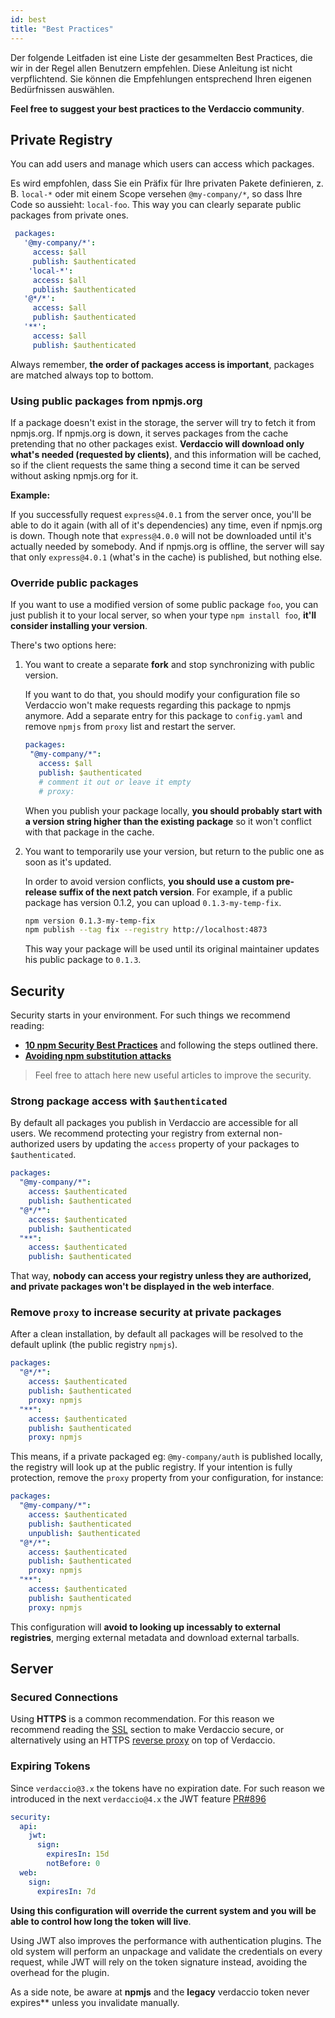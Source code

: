 ```yaml
---
id: best
title: "Best Practices"
---
```


Der folgende Leitfaden ist eine Liste der gesammelten Best Practices, die wir in der Regel allen Benutzern empfehlen. Diese Anleitung ist nicht verpflichtend. Sie können die Empfehlungen entsprechend Ihren eigenen Bedürfnissen auswählen.

**Feel free to suggest your best practices to the Verdaccio community**.

## Private Registry

You can add users and manage which users can access which packages.

Es wird empfohlen, dass Sie ein Präfix für Ihre privaten Pakete definieren, z. B. `local-*` oder mit einem Scope versehen `@my-company/*`, so dass Ihre Code so aussieht: `local-foo`. This way you can clearly separate public packages from private ones.

```yaml
 packages:
   '@my-company/*':
     access: $all
     publish: $authenticated
    'local-*':
     access: $all
     publish: $authenticated
   '@*/*':
     access: $all
     publish: $authenticated
   '**':
     access: $all
     publish: $authenticated
```

Always remember, **the order of packages access is important**, packages are matched always top to bottom.

### Using public packages from npmjs.org

If a package doesn't exist in the storage, the server will try to fetch it from npmjs.org. If npmjs.org is down, it serves packages from the cache pretending that no other packages exist. **Verdaccio will download only what's needed (requested by clients)**, and this information will be cached, so if the client requests the same thing a second time it can be served without asking npmjs.org for it.

**Example:**

If you successfully request `express@4.0.1` from the server once, you'll be able to do it again (with all of it's dependencies) any time, even if npmjs.org is down. Though note that `express@4.0.0` will not be downloaded until it's actually needed by somebody. And if npmjs.org is offline, the server will say that only `express@4.0.1` (what's in the cache) is published, but nothing else.

### Override public packages

If you want to use a modified version of some public package `foo`, you can just publish it to your local server, so when your type `npm install foo`, **it'll consider installing your version**.

There's two options here:

1. You want to create a separate **fork** and stop synchronizing with public version.
    
    If you want to do that, you should modify your configuration file so Verdaccio won't make requests regarding this package to npmjs anymore. Add a separate entry for this package to `config.yaml` and remove `npmjs` from `proxy` list and restart the server.
    
    ```yaml
    packages:
     "@my-company/*":
       access: $all
       publish: $authenticated
       # comment it out or leave it empty
       # proxy:
    ```
    
    When you publish your package locally, **you should probably start with a version string higher than the existing package** so it won't conflict with that package in the cache.

2. You want to temporarily use your version, but return to the public one as soon as it's updated.
    
    In order to avoid version conflicts, **you should use a custom pre-release suffix of the next patch version**. For example, if a public package has version 0.1.2, you can upload `0.1.3-my-temp-fix`.
    
    ```bash
    npm version 0.1.3-my-temp-fix
    npm publish --tag fix --registry http://localhost:4873
    ```
    
    This way your package will be used until its original maintainer updates his public package to `0.1.3`.

## Security

Security starts in your environment. For such things we recommend reading:

* **[10 npm Security Best Practices](https://snyk.io/blog/ten-npm-security-best-practices/)** and following the steps outlined there.
* **[Avoiding npm substitution attacks](https://github.blog/2021-02-12-avoiding-npm-substitution-attacks/)**

> Feel free to attach here new useful articles to improve the security.

### Strong package access with `$authenticated`

By default all packages you publish in Verdaccio are accessible for all users. We recommend protecting your registry from external non-authorized users by updating the `access` property of your packages to `$authenticated`.

```yaml
packages:
  "@my-company/*":
    access: $authenticated
    publish: $authenticated
  "@*/*":
    access: $authenticated
    publish: $authenticated
  "**":
    access: $authenticated
    publish: $authenticated
```

That way, **nobody can access your registry unless they are authorized, and private packages won't be displayed in the web interface**.

### Remove `proxy` to increase security at private packages

After a clean installation, by default all packages will be resolved to the default uplink (the public registry `npmjs`).

```yaml
packages:
  "@*/*":
    access: $authenticated
    publish: $authenticated
    proxy: npmjs
  "**":
    access: $authenticated
    publish: $authenticated
    proxy: npmjs
```

This means, if a private packaged eg: `@my-company/auth` is published locally, the registry will look up at the public registry. If your intention is fully protection, remove the `proxy` property from your configuration, for instance:

```yaml
packages:
  "@my-company/*":
    access: $authenticated
    publish: $authenticated
    unpublish: $authenticated
  "@*/*":
    access: $authenticated
    publish: $authenticated
    proxy: npmjs
  "**":
    access: $authenticated
    publish: $authenticated
    proxy: npmjs
```

This configuration will **avoid to looking up incessably to external registries**, merging external metadata and download external tarballs.

## Server

### Secured Connections

Using **HTTPS** is a common recommendation. For this reason we recommend reading the [SSL](ssl.md) section to make Verdaccio secure, or alternatively using an HTTPS [reverse proxy](reverse-proxy.md) on top of Verdaccio.

### Expiring Tokens

Since `verdaccio@3.x` the tokens have no expiration date. For such reason we introduced in the next `verdaccio@4.x` the JWT feature [PR#896](https://github.com/verdaccio/verdaccio/pull/896)

```yaml
security:
  api:
    jwt:
      sign:
        expiresIn: 15d
        notBefore: 0
  web:
    sign:
      expiresIn: 7d
```

**Using this configuration will override the current system and you will be able to control how long the token will live**.

Using JWT also improves the performance with authentication plugins. The old system will perform an unpackage and validate the credentials on every request, while JWT will rely on the token signature instead, avoiding the overhead for the plugin.

As a side note, be aware at **npmjs** and the **legacy** verdaccio token never expires** unless you invalidate manually.